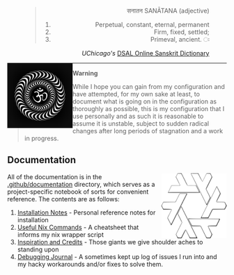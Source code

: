 <figure width="300px" align="right">
<blockquote>
 सनातन SANĀTANA (adjective)

 1.  Perpetual, constant, eternal, permanent
 2.  Firm, fixed, settled;
 3.  Primeval, ancient. ः
</blockquote>

  <figcaption> <cite>UChicago's</cite> <a href="https://dsal.uchicago.edu/cgi-bin/app/apte_query.py?qs=Sanatana&matchtype=default"> DSAL Online Sanskrit Dictionary </a>  <figcaption>
</figure>

<img width="150px" align="left"  src="./assets/om.gif" alt="Om Puurnnam-Adah Puurnnam-Idam Puurnnaat-Puurnnam-Udacyate | Puurnnasya Puurnnam-Aadaaya Puurnnam-Eva-Avashissyate || Om Shaantih Shaantih Shaantih "  />

---

> **Warning**
>
> While I hope you can gain from my configuration and have attempted, for my own sake at least, to document what is going on in the configuration as thoroughly as possible, this is my configuration that I use personally and as such it is reasonable to assume it is unstable, subject to sudden radical changes after long periods of stagnation and a work in progress.

## Documentation


<img width="150px" height="150px"  src="./assets/nix.svg" alt="prettier nixos label" align="right" />

All of the documentation is in the [.github/documentation](./.github/documentation) directory, which serves as a project-specific notebook of sorts for convenient reference. The contents are as follows:

1. [Installation Notes](.github/documentation/installation.md) - Personal reference notes for installation
1. [Useful Nix Commands](.github/documentation/nix-commands.md) - A cheatsheet that informs my nix wrapper script
1. [Inspiration and Credits](.github/documentation/credits.md) - Those giants we give shoulder aches to standing upon
1. [Debugging Journal](.github/documentation/errors.md) - A sometimes kept up log of issues I run into and my hacky workarounds and/or fixes to solve them.
